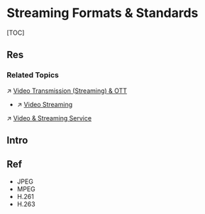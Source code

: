 # Streaming Formats & Standards

[TOC]



## Res
### Related Topics
↗ [Video Transmission (Streaming) & OTT](../../../../🏎️%20Computer%20Networking%20and%20Communication/Video%20Transmission%20(Streaming)%20&%20OTT/Video%20Transmission%20(Streaming)%20&%20OTT.md)
- ↗ [Video Streaming](../../../../🏎️%20Computer%20Networking%20and%20Communication/Video%20Transmission%20(Streaming)%20&%20OTT/Video%20Streaming/Video%20Streaming.md)

↗ [Video & Streaming Service](../../../../../Software%20Engineering/Computer%20Graphics%20Programming/Video%20&%20Streaming%20Service/Video%20&%20Streaming%20Service.md)



## Intro


## Ref
[👍 A Detailed Overview Of Popular Video Compression Techniques]: https://imagekit.io/blog/video-compression-techniques/

[👍 An Overview of Video Compression Algorithms]: https://www.eetimes.com/an-overview-of-video-compression-algorithms/
- JPEG
- MPEG
- H.261
- H.263
